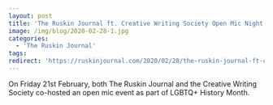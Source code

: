 ```yaml
---
layout: post
title: 'The Ruskin Journal ft. Creative Writing Society Open Mic Night'
image: /img/blog/2020-02-28-1.jpg
categories: 
  - 'The Ruskin Journal'
tags:
redirect: 'https://ruskinjournal.com/2020/02/28/the-ruskin-journal-ft-creative-writing-society-open-mic/'
---
```


On Friday 21st February, both The Ruskin Journal and the Creative Writing Society co-hosted an open mic event as part of LGBTQ+ History Month.
